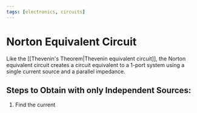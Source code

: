 ```yaml
---
tags: [electronics, circuits]
---
```


# Norton Equivalent Circuit

Like the [[Thevenin's Theorem|Thevenin equivalent circuit]], the Norton equivalent circuit creates a circuit equivalent to a 1-port system using a single current source and a parallel impedance.

## Steps to Obtain with only Independent Sources:

1. Find the current 